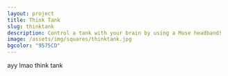```yaml
---
layout: project
title: Think Tank
slug: thinktank
description: Control a tank with your brain by using a Muse headband!
image: /assets/img/squares/thinktank.jpg
bgcolor: "9575CD"
---
```


ayy lmao think tank